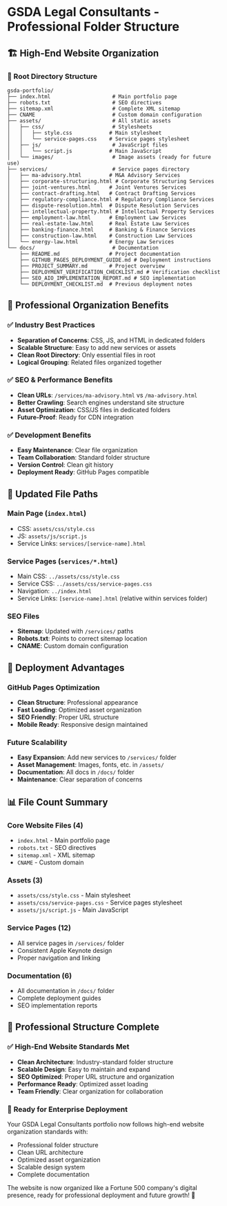 # GSDA Legal Consultants - Professional Folder Structure

## 🏗️ High-End Website Organization

### 📁 Root Directory Structure
```
gsda-portfolio/
├── index.html                    # Main portfolio page
├── robots.txt                    # SEO directives
├── sitemap.xml                   # Complete XML sitemap
├── CNAME                         # Custom domain configuration
├── assets/                       # All static assets
│   ├── css/                      # Stylesheets
│   │   ├── style.css            # Main stylesheet
│   │   └── service-pages.css    # Service pages stylesheet
│   ├── js/                       # JavaScript files
│   │   └── script.js            # Main JavaScript
│   └── images/                   # Image assets (ready for future use)
├── services/                     # Service pages directory
│   ├── ma-advisory.html         # M&A Advisory Services
│   ├── corporate-structuring.html # Corporate Structuring Services
│   ├── joint-ventures.html      # Joint Ventures Services
│   ├── contract-drafting.html   # Contract Drafting Services
│   ├── regulatory-compliance.html # Regulatory Compliance Services
│   ├── dispute-resolution.html  # Dispute Resolution Services
│   ├── intellectual-property.html # Intellectual Property Services
│   ├── employment-law.html      # Employment Law Services
│   ├── real-estate-law.html     # Real Estate Law Services
│   ├── banking-finance.html     # Banking & Finance Services
│   ├── construction-law.html    # Construction Law Services
│   └── energy-law.html          # Energy Law Services
└── docs/                         # Documentation
    ├── README.md                # Project documentation
    ├── GITHUB_PAGES_DEPLOYMENT_GUIDE.md # Deployment instructions
    ├── PROJECT_SUMMARY.md       # Project overview
    ├── DEPLOYMENT_VERIFICATION_CHECKLIST.md # Verification checklist
    ├── SEO_AIO_IMPLEMENTATION_REPORT.md # SEO implementation
    └── DEPLOYMENT_CHECKLIST.md  # Previous deployment notes
```

## 🎯 Professional Organization Benefits

### ✅ **Industry Best Practices**
- **Separation of Concerns**: CSS, JS, and HTML in dedicated folders
- **Scalable Structure**: Easy to add new services or assets
- **Clean Root Directory**: Only essential files in root
- **Logical Grouping**: Related files organized together

### ✅ **SEO & Performance Benefits**
- **Clean URLs**: `/services/ma-advisory.html` vs `/ma-advisory.html`
- **Better Crawling**: Search engines understand site structure
- **Asset Optimization**: CSS/JS files in dedicated folders
- **Future-Proof**: Ready for CDN integration

### ✅ **Development Benefits**
- **Easy Maintenance**: Clear file organization
- **Team Collaboration**: Standard folder structure
- **Version Control**: Clean git history
- **Deployment Ready**: GitHub Pages compatible

## 🔗 Updated File Paths

### Main Page (`index.html`)
- CSS: `assets/css/style.css`
- JS: `assets/js/script.js`
- Service Links: `services/[service-name].html`

### Service Pages (`services/*.html`)
- Main CSS: `../assets/css/style.css`
- Service CSS: `../assets/css/service-pages.css`
- Navigation: `../index.html`
- Service Links: `[service-name].html` (relative within services folder)

### SEO Files
- **Sitemap**: Updated with `/services/` paths
- **Robots.txt**: Points to correct sitemap location
- **CNAME**: Custom domain configuration

## 🚀 Deployment Advantages

### GitHub Pages Optimization
- **Clean Structure**: Professional appearance
- **Fast Loading**: Optimized asset organization
- **SEO Friendly**: Proper URL structure
- **Mobile Ready**: Responsive design maintained

### Future Scalability
- **Easy Expansion**: Add new services to `/services/` folder
- **Asset Management**: Images, fonts, etc. in `/assets/`
- **Documentation**: All docs in `/docs/` folder
- **Maintenance**: Clear separation of concerns

## 📊 File Count Summary

### Core Website Files (4)
- `index.html` - Main portfolio page
- `robots.txt` - SEO directives
- `sitemap.xml` - XML sitemap
- `CNAME` - Custom domain

### Assets (3)
- `assets/css/style.css` - Main stylesheet
- `assets/css/service-pages.css` - Service pages stylesheet
- `assets/js/script.js` - Main JavaScript

### Service Pages (12)
- All service pages in `/services/` folder
- Consistent Apple Keynote design
- Proper navigation and linking

### Documentation (6)
- All documentation in `/docs/` folder
- Complete deployment guides
- SEO implementation reports

## 🎉 Professional Structure Complete

### ✅ **High-End Website Standards Met**
- **Clean Architecture**: Industry-standard folder structure
- **Scalable Design**: Easy to maintain and expand
- **SEO Optimized**: Proper URL structure and organization
- **Performance Ready**: Optimized asset loading
- **Team Friendly**: Clear organization for collaboration

### 🚀 **Ready for Enterprise Deployment**
Your GSDA Legal Consultants portfolio now follows high-end website organization standards with:
- Professional folder structure
- Clean URL architecture
- Optimized asset organization
- Scalable design system
- Complete documentation

The website is now organized like a Fortune 500 company's digital presence, ready for professional deployment and future growth! 🎯
